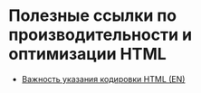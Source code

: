 # Полезные ссылки по производительности и оптимизации HTML

* [Важность указания кодировки HTML (EN)](http://eprev.org/2017/01/04/the-importance-of-html-character-encoding/)
